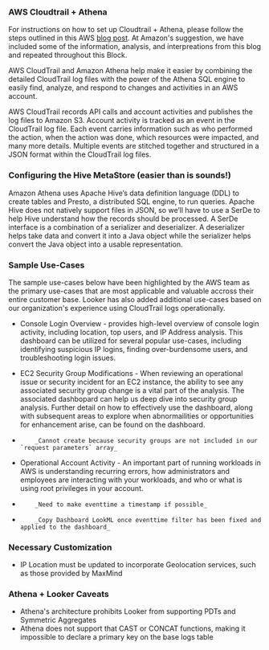 ### AWS Cloudtrail + Athena

For instructions on how to set up Cloudtrail + Athena, please follow the steps outlined in this AWS [blog post](https://aws.amazon.com/blogs/big-data/aws-cloudtrail-and-amazon-athena-dive-deep-to-analyze-security-compliance-and-operational-activity/). At Amazon's suggestion, we have included some of the information, analysis, and interpreations from this blog and repeated throughout this Block.

AWS CloudTrail and Amazon Athena help make it easier by combining the detailed CloudTrail log files with the power of the Athena SQL engine to easily find, analyze, and respond to changes and activities in an AWS account.

AWS CloudTrail records API calls and account activities and publishes the log files to Amazon S3. Account activity is tracked as an event in the CloudTrail log file. Each event carries information such as who performed the action, when the action was done, which resources were impacted, and many more details. Multiple events are stitched together and structured in a JSON format within the CloudTrail log files.

### Configuring the Hive MetaStore (easier than is sounds!)

Amazon Athena uses Apache Hive’s data definition language (DDL) to create tables and Presto, a distributed SQL engine, to run queries. Apache Hive does not natively support files in JSON, so we’ll have to use a SerDe to help Hive understand how the records should be processed. A SerDe interface is a combination of a serializer and deserializer. A deserializer helps take data and convert it into a Java object while the serializer helps convert the Java object into a usable representation.


### Sample Use-Cases

The sample use-cases below have been highlighted by the AWS team as the primary use-cases that are most applicable and valuable accross their entire customer base. Looker has also added additional use-cases based on our organization's experience using CloudTrail logs operationally.

* Console Login Overview - provides high-level overview of console login activity, including location, top users, and IP Address analysis. This dashboard can be utilized for several popular use-cases, including identifying suspicious IP logins, finding over-burdensome users, and troubleshooting login issues.

* EC2 Security Group Modifications - When reviewing an operational issue or security incident for an EC2 instance, the ability to see any associated security group change is a vital part of the analysis. The associated dashbopard can help us deep dive into security group analysis. Further detail on how to effectively use the dashboard, along with subsequent areas to explore when abnormailities or opportunities for enhancement arise, can be found on the dashboard.

*         _Cannot create because security groups are not included in our `request parameters` array_


* Operational Account Activity - An important part of running workloads in AWS is understanding recurring errors, how administrators and employees are interacting with your workloads, and who or what is using root privileges in your account.

*         _Need to make eventtime a timestamp if possible_
*         _Copy Dashboard LookML once eventtime filter has been fixed and applied to the dashboard_

### Necessary Customization
* IP Location must be updated to incorporate Geolocation services, such as those provided by MaxMind


### Athena + Looker Caveats

* Athena's architecture prohibits Looker from supporting PDTs and Symmetric Aggregates
* Athena does not support that CAST or CONCAT functions, making it impossible to declare a primary key on the base logs table
